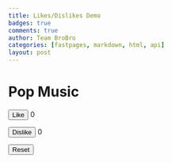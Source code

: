 ```yaml
---
title: Likes/Dislikes Demo
badges: true
comments: true
author: Team BroBro
categories: [fastpages, markdown, html, api]
layout: post
---
```


<h1>Pop Music</h1>
  <button type="button">Like</button>
  0
  
  <button type="button">Dislike</button>
  0

  <input type="reset" value="Reset">

